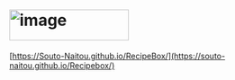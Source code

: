 # <img width="212" height="55" alt="image" src="https://github.com/user-attachments/assets/4bde062c-6181-43ab-af15-f42b51ab5024" />

[https://Souto-Naitou.github.io/RecipeBox/](https://souto-naitou.github.io/Recipebox/)
